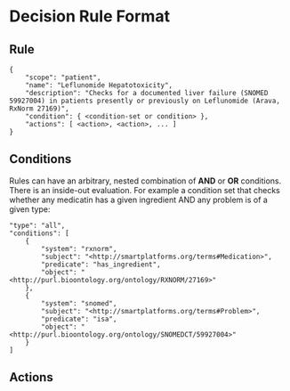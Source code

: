 Decision Rule Format
====================


Rule
----

	{
		"scope": "patient",
		"name": "Leflunomide Hepatotoxicity",
		"description": "Checks for a documented liver failure (SNOMED 59927004) in patients presently or previously on Leflunomide (Arava, RxNorm 27169)",
		"condition": { <condition-set or condition> },
		"actions": [ <action>, <action>, ... ]
	}


Conditions
----------

Rules can have an arbitrary, nested combination of **AND** or **OR** conditions. There is an inside-out evaluation. For example a condition set that checks whether any medicatin has a given ingredient AND any problem is of a given type:

	"type": "all",
	"conditions": [
		{
			"system": "rxnorm",
			"subject": "<http://smartplatforms.org/terms#Medication>",
			"predicate": "has_ingredient",
			"object": "<http://purl.bioontology.org/ontology/RXNORM/27169>"
		},
		{
			"system": "snomed",
			"subject": "<http://smartplatforms.org/terms#Problem>",
			"predicate": "isa",
			"object": "<http://purl.bioontology.org/ontology/SNOMEDCT/59927004>"
		}
	]


Actions
-------
